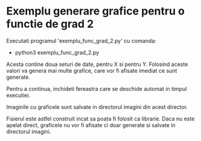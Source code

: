 Exemplu generare grafice pentru o functie de grad 2
===

Executati programul 'exemplu_func_grad_2.py' cu comanda:

* python3 exemplu_func_grad_2.py

Acesta contine doua seturi de date, pentru X si pentru Y.
Folosind aceste valori va genera mai multe grafice, care vor fi
afisate imediat ce sunt generate.

Pentru a continua, inchideti fereastra care se deschide automat
in timpul executiei.

Imaginile cu graficele sunt salvate in directorul imagini din 
acest director.


Fisierul este astfel construit incat sa poata fi folosit ca librarie.
Daca nu este apelat direct, graficele nu vor fi afisate ci doar generate
si salvate in directorul imagini.



